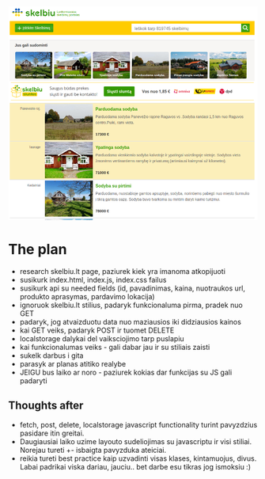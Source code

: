 ![skelbiu.lt](./references/prezentacinis.png)

# The plan

- research skelbiu.lt page, paziurek kiek yra imanoma atkopijuoti
- susikurk index.html, index.js, index.css failus
- susikurk api su needed fields (id, pavadinimas, kaina, nuotraukos
  url, produkto aprasymas, pardavimo lokacija)
- ignoruok skelbiu.lt stilius, padaryk funkcionaluma pirma, pradek nuo
  GET
- padaryk, jog atvaizduotu data nuo maziausios iki didziausios kainos
- kai GET veiks, padaryk POST ir tuomet DELETE
- localstorage dalykai del vaiksciojimo tarp puslapiu
- kai funkcionalumas veiks - gali dabar jau ir su stiliais zaisti
- sukelk darbus i gita
- parasyk ar planas atitiko realybe
- JEIGU bus laiko ar noro - paziurek kokias dar funkcijas su JS gali
  padaryti


## Thoughts after 
- fetch, post, delete, localstorage javascript functionality turint
  pavyzdzius pasidare itin greitai.
- Daugiausiai laiko uzime layouto sudeliojimas su javascriptu ir visi
  stiliai. Norejau tureti +- isbaigta pavyzduka ateiciai.
- reikia tureti best practice kaip uzvadinti visas klases,
  kintamuojus, divus. Labai padrikai viska dariau, jauciu.. bet darbe
  esu tikras jog ismoksiu :)
